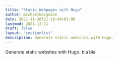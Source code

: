 ```yaml
---
title: "Static Webpages with Hugo"
author: michaelborgmann
date: 2021-11-26T21:18:48+01:00
lastmod: 2021-12-11
draft: false
layout: "sectionlist"
description: Generate static websites with Hugo.
---
```


Generate static websites with Hugo. bla bla
